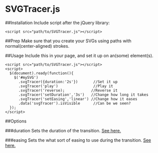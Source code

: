 SVGTracer.js
============

##Installation
Include script after the jQuery library:
```
<script src="path/to/SVGTracer.js"></script>
```

##Prep
Make sure that you create your SVGs using paths with normal(center-aligned) strokes.

##Usage
Include this in your page, and set it up on an(some) element(s).
```
<script src="path/to/SVGTracer.js"></script>
<script>
  $(document).ready(function(){
    $('#mySVG')
      .svgTracer({duration:'2s'})       //Set it up
      .svgTracer('play')                //Play it
      .svgTracer('reverse);            //Reverse it
      .svgTracer('setDuration','3s')   //Change how long it takes
      .svgTracer('setEasing','linear') //Change how it eases
      .data('svgTracer').isVisible      //Can be we seen?
  });
</script>
```

##Options

###duration
Sets the duration of the transition. [See here.](https://developer.mozilla.org/en-US/docs/Web/CSS/transition-duration)

###easing
Sets the what sort of easing to use during the transition. [See here.](https://developer.mozilla.org/en-US/docs/Web/CSS/transition-timing-function)
